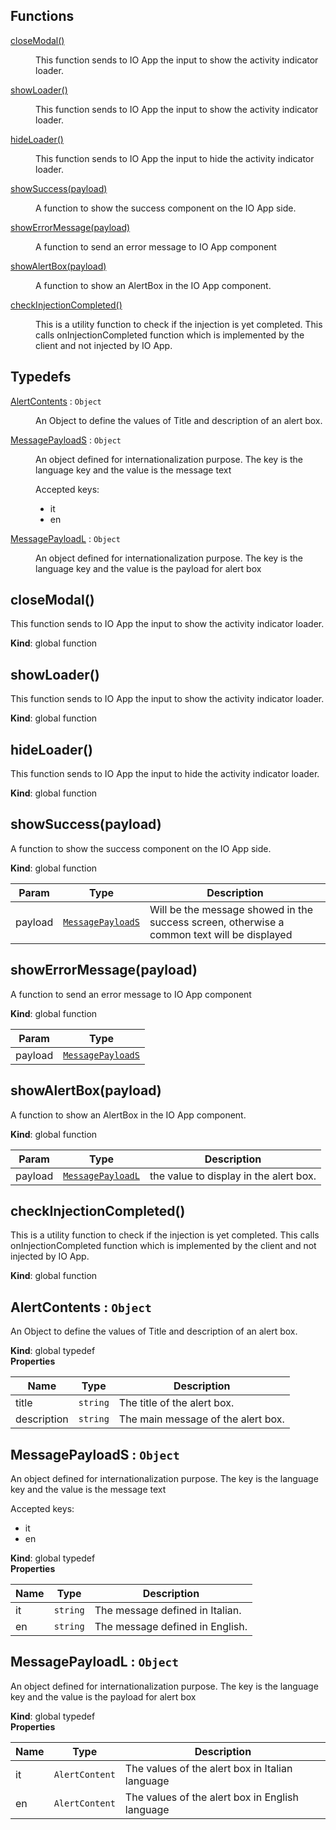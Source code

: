 ## Functions

<dl>
<dt><a href="#closeModal">closeModal()</a></dt>
<dd><p>This function sends to IO App the input to show the activity indicator loader.</p>
</dd>
<dt><a href="#showLoader">showLoader()</a></dt>
<dd><p>This function sends to IO App the input to show the activity indicator loader.</p>
</dd>
<dt><a href="#hideLoader">hideLoader()</a></dt>
<dd><p>This function sends to IO App the input to hide the activity indicator loader.</p>
</dd>
<dt><a href="#showSuccess">showSuccess(payload)</a></dt>
<dd><p>A function to show the success component on the IO App side.</p>
</dd>
<dt><a href="#showErrorMessage">showErrorMessage(payload)</a></dt>
<dd><p>A function to send an error message to IO App component</p>
</dd>
<dt><a href="#showAlertBox">showAlertBox(payload)</a></dt>
<dd><p>A function to show an AlertBox in the IO App component.</p>
</dd>
<dt><a href="#checkInjectionCompleted">checkInjectionCompleted()</a></dt>
<dd><p>This is a utility function to check if the injection is yet completed.
This calls onInjectionCompleted function which is implemented by the client and not injected by IO App.</p>
</dd>
</dl>

## Typedefs

<dl>
<dt><a href="#AlertContents">AlertContents</a> : <code>Object</code></dt>
<dd><p>An Object to define the values of Title and description of an alert box.</p>
</dd>
<dt><a href="#MessagePayloadS">MessagePayloadS</a> : <code>Object</code></dt>
<dd><p>An object defined for internationalization purpose.
The key is the language key and the value is the message text</p>
<p>Accepted keys:</p>
<ul>
<li>it</li>
<li>en</li>
</ul>
</dd>
<dt><a href="#MessagePayloadL">MessagePayloadL</a> : <code>Object</code></dt>
<dd><p>An object defined for internationalization purpose.
The key is the language key and the value is the payload for alert box</p>
</dd>
</dl>

<a name="closeModal"></a>

## closeModal()
This function sends to IO App the input to show the activity indicator loader.

**Kind**: global function  
<a name="showLoader"></a>

## showLoader()
This function sends to IO App the input to show the activity indicator loader.

**Kind**: global function  
<a name="hideLoader"></a>

## hideLoader()
This function sends to IO App the input to hide the activity indicator loader.

**Kind**: global function  
<a name="showSuccess"></a>

## showSuccess(payload)
A function to show the success component on the IO App side.

**Kind**: global function  

| Param | Type | Description |
| --- | --- | --- |
| payload | [<code>MessagePayloadS</code>](#MessagePayloadS) | Will be the message showed in the success screen, otherwise a common text will be displayed |

<a name="showErrorMessage"></a>

## showErrorMessage(payload)
A function to send an error message to IO App component

**Kind**: global function  

| Param | Type |
| --- | --- |
| payload | [<code>MessagePayloadS</code>](#MessagePayloadS) | 

<a name="showAlertBox"></a>

## showAlertBox(payload)
A function to show an AlertBox in the IO App component.

**Kind**: global function  

| Param | Type | Description |
| --- | --- | --- |
| payload | [<code>MessagePayloadL</code>](#MessagePayloadL) | the value to display in the alert box. |

<a name="checkInjectionCompleted"></a>

## checkInjectionCompleted()
This is a utility function to check if the injection is yet completed.
This calls onInjectionCompleted function which is implemented by the client and not injected by IO App.

**Kind**: global function  
<a name="AlertContents"></a>

## AlertContents : <code>Object</code>
An Object to define the values of Title and description of an alert box.

**Kind**: global typedef  
**Properties**

| Name | Type | Description |
| --- | --- | --- |
| title | <code>string</code> | The title of the alert box. |
| description | <code>string</code> | The main message of the alert box. |

<a name="MessagePayloadS"></a>

## MessagePayloadS : <code>Object</code>
An object defined for internationalization purpose.
The key is the language key and the value is the message text

Accepted keys:
- it
- en

**Kind**: global typedef  
**Properties**

| Name | Type | Description |
| --- | --- | --- |
| it | <code>string</code> | The message defined in Italian. |
| en | <code>string</code> | The message defined in English. |

<a name="MessagePayloadL"></a>

## MessagePayloadL : <code>Object</code>
An object defined for internationalization purpose.
The key is the language key and the value is the payload for alert box

**Kind**: global typedef  
**Properties**

| Name | Type | Description |
| --- | --- | --- |
| it | <code>AlertContent</code> | The values of the alert box in Italian language |
| en | <code>AlertContent</code> | The values of the alert box in English language |

